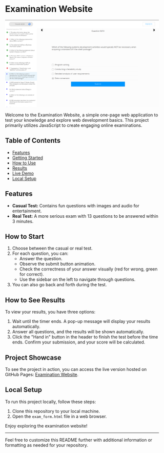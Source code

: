 # Examination Website

![Website Preview](preview.png)

Welcome to the Examination Website, a simple one-page web application to test your knowledge and explore web development basics. This project primarily utilizes JavaScript to create engaging online examinations.

## Table of Contents

- [Features](#features)
- [Getting Started](#getting-started)
- [How to Use](#how-to-use)
- [Results](#results)
- [Live Demo](#live-demo)
- [Local Setup](#local-setup)

## Features

- **Casual Test:** Contains fun questions with images and audio for entertainment.
- **Real Test:** A more serious exam with 13 questions to be answered within 3 minutes.

## How to Start

1. Choose between the casual or real test.
2. For each question, you can:
   - Answer the question.
   - Observe the submit button animation.
   - Check the correctness of your answer visually (red for wrong, green for correct).
   - Use the sidebar on the left to navigate through questions.
3. You can also go back and forth during the test.

## How to See Results

To view your results, you have three options:

1. Wait until the timer ends. A pop-up message will display your results automatically.
2. Answer all questions, and the results will be shown automatically.
3. Click the "Hand in" button in the header to finish the test before the time ends. Confirm your submission, and your score will be calculated.

## Project Showcase

To see the project in action, you can access the live version hosted on GitHub Pages: [Examination Website](https://sviatoslav-zubrytskyi.github.io/examination-website/exam_form.html).

## Local Setup

To run this project locally, follow these steps:

1. Clone this repository to your local machine.
2. Open the `exam_form.html` file in a web browser.

Enjoy exploring the examination website!

---

Feel free to customize this README further with additional information or formatting as needed for your repository.

